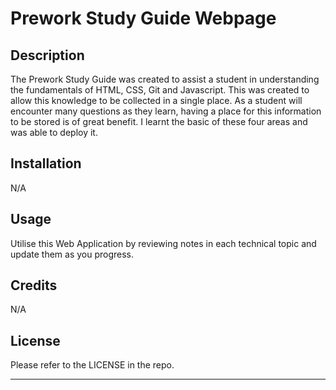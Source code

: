 # Prework Study Guide Webpage

## Description

The Prework Study Guide was created to assist a student in understanding the fundamentals of HTML, CSS, Git and Javascript.
This was created to allow this knowledge to be collected in a single place. As a student will encounter many questions as they learn, having a place for this information to be stored is of great benefit.
I learnt the basic of these four areas and was able to deploy it.



## Installation

N/A

## Usage

Utilise this Web Application by reviewing notes in each technical topic and update them as you progress.

## Credits

N/A

## License

Please refer to the LICENSE in the repo.

---